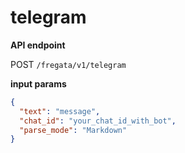 # telegram

**API endpoint**

POST `/fregata/v1/telegram`

**input params**

```json
{
  "text": "message",
  "chat_id": "your_chat_id_with_bot",
  "parse_mode": "Markdown"
}
```